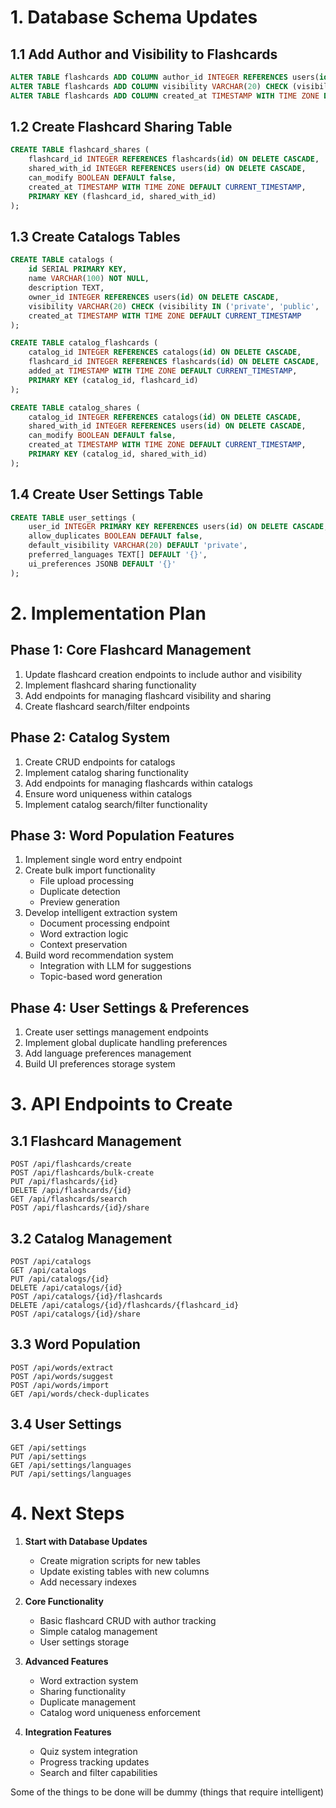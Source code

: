 # 1. Database Schema Updates

## 1.1 Add Author and Visibility to Flashcards
```sql
ALTER TABLE flashcards ADD COLUMN author_id INTEGER REFERENCES users(id);
ALTER TABLE flashcards ADD COLUMN visibility VARCHAR(20) CHECK (visibility IN ('private', 'public', 'shared'));
ALTER TABLE flashcards ADD COLUMN created_at TIMESTAMP WITH TIME ZONE DEFAULT CURRENT_TIMESTAMP;
```

## 1.2 Create Flashcard Sharing Table
```sql
CREATE TABLE flashcard_shares (
    flashcard_id INTEGER REFERENCES flashcards(id) ON DELETE CASCADE,
    shared_with_id INTEGER REFERENCES users(id) ON DELETE CASCADE,
    can_modify BOOLEAN DEFAULT false,
    created_at TIMESTAMP WITH TIME ZONE DEFAULT CURRENT_TIMESTAMP,
    PRIMARY KEY (flashcard_id, shared_with_id)
);
```

## 1.3 Create Catalogs Tables
```sql
CREATE TABLE catalogs (
    id SERIAL PRIMARY KEY,
    name VARCHAR(100) NOT NULL,
    description TEXT,
    owner_id INTEGER REFERENCES users(id) ON DELETE CASCADE,
    visibility VARCHAR(20) CHECK (visibility IN ('private', 'public', 'shared')),
    created_at TIMESTAMP WITH TIME ZONE DEFAULT CURRENT_TIMESTAMP
);

CREATE TABLE catalog_flashcards (
    catalog_id INTEGER REFERENCES catalogs(id) ON DELETE CASCADE,
    flashcard_id INTEGER REFERENCES flashcards(id) ON DELETE CASCADE,
    added_at TIMESTAMP WITH TIME ZONE DEFAULT CURRENT_TIMESTAMP,
    PRIMARY KEY (catalog_id, flashcard_id)
);

CREATE TABLE catalog_shares (
    catalog_id INTEGER REFERENCES catalogs(id) ON DELETE CASCADE,
    shared_with_id INTEGER REFERENCES users(id) ON DELETE CASCADE,
    can_modify BOOLEAN DEFAULT false,
    created_at TIMESTAMP WITH TIME ZONE DEFAULT CURRENT_TIMESTAMP,
    PRIMARY KEY (catalog_id, shared_with_id)
);
```

## 1.4 Create User Settings Table
```sql
CREATE TABLE user_settings (
    user_id INTEGER PRIMARY KEY REFERENCES users(id) ON DELETE CASCADE,
    allow_duplicates BOOLEAN DEFAULT false,
    default_visibility VARCHAR(20) DEFAULT 'private',
    preferred_languages TEXT[] DEFAULT '{}',
    ui_preferences JSONB DEFAULT '{}'
);
```

# 2. Implementation Plan

## Phase 1: Core Flashcard Management
1. Update flashcard creation endpoints to include author and visibility
2. Implement flashcard sharing functionality
3. Add endpoints for managing flashcard visibility and sharing
4. Create flashcard search/filter endpoints

## Phase 2: Catalog System
1. Create CRUD endpoints for catalogs
2. Implement catalog sharing functionality
3. Add endpoints for managing flashcards within catalogs
4. Ensure word uniqueness within catalogs
5. Implement catalog search/filter functionality

## Phase 3: Word Population Features
1. Implement single word entry endpoint
2. Create bulk import functionality
   - File upload processing
   - Duplicate detection
   - Preview generation
2. Develop intelligent extraction system
   - Document processing endpoint
   - Word extraction logic
   - Context preservation
3. Build word recommendation system
   - Integration with LLM for suggestions
   - Topic-based word generation

## Phase 4: User Settings & Preferences
1. Create user settings management endpoints
2. Implement global duplicate handling preferences
3. Add language preferences management
4. Build UI preferences storage system

# 3. API Endpoints to Create

## 3.1 Flashcard Management
```
POST /api/flashcards/create
POST /api/flashcards/bulk-create
PUT /api/flashcards/{id}
DELETE /api/flashcards/{id}
GET /api/flashcards/search
POST /api/flashcards/{id}/share
```

## 3.2 Catalog Management
```
POST /api/catalogs
GET /api/catalogs
PUT /api/catalogs/{id}
DELETE /api/catalogs/{id}
POST /api/catalogs/{id}/flashcards
DELETE /api/catalogs/{id}/flashcards/{flashcard_id}
POST /api/catalogs/{id}/share
```

## 3.3 Word Population
```
POST /api/words/extract
POST /api/words/suggest
POST /api/words/import
GET /api/words/check-duplicates
```

## 3.4 User Settings
```
GET /api/settings
PUT /api/settings
GET /api/settings/languages
PUT /api/settings/languages
```

# 4. Next Steps

1. **Start with Database Updates**
   - Create migration scripts for new tables
   - Update existing tables with new columns
   - Add necessary indexes

2. **Core Functionality**
   - Basic flashcard CRUD with author tracking
   - Simple catalog management
   - User settings storage

3. **Advanced Features**
   - Word extraction system
   - Sharing functionality
   - Duplicate management
   - Catalog word uniqueness enforcement

4. **Integration Features**
   - Quiz system integration
   - Progress tracking updates
   - Search and filter capabilities

Some of the things to be done will be dummy (things that require intelligent)
